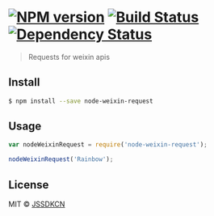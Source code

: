 #  [![NPM version][npm-image]][npm-url] [![Build Status][travis-image]][travis-url] [![Dependency Status][daviddm-image]][daviddm-url]

> Requests for weixin apis


## Install

```sh
$ npm install --save node-weixin-request
```


## Usage

```js
var nodeWeixinRequest = require('node-weixin-request');

nodeWeixinRequest('Rainbow');
```


## License

MIT © [JSSDKCN](blog.3gcnbeta.com)


[npm-image]: https://badge.fury.io/js/node-weixin-request.svg
[npm-url]: https://npmjs.org/package/node-weixin-request
[travis-image]: https://travis-ci.org/JSSDKCN/node-weixin-request.svg?branch=master
[travis-url]: https://travis-ci.org/JSSDKCN/node-weixin-request
[daviddm-image]: https://david-dm.org/JSSDKCN/node-weixin-request.svg?theme=shields.io
[daviddm-url]: https://david-dm.org/JSSDKCN/node-weixin-request
